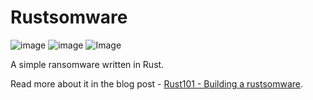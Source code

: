 # Rustsomware

![image](https://img.shields.io/badge/Rust-black?style=for-the-badge&logo=rust&logoColor=#E57324) ![image](https://img.shields.io/badge/Windows-0078D6?style=for-the-badge&logo=windows&logoColor=white) ![Image](https://img.shields.io/badge/Linux-FCC624?style=for-the-badge&logo=linux&logoColor=black)

A simple ransomware written in Rust.

Read more about it in the blog post - [Rust101 - Building a rustsomware](https://idov31.github.io/).
